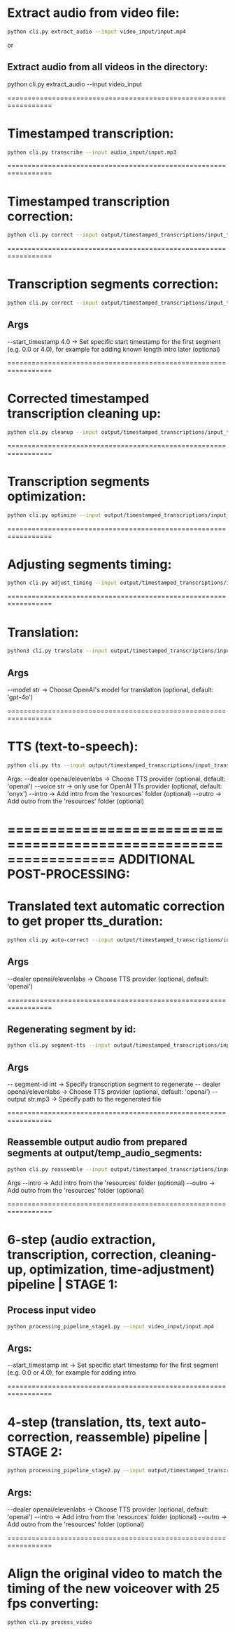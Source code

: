 # Extract audio from video file:

```bash
python cli.py extract_audio --input video_input/input.mp4
```

or
## Extract audio from all videos in the directory:

python cli.py extract_audio --input video_input

=================================================================

# Timestamped transcription:

```bash
python cli.py transcribe --input audio_input/input.mp3
```

=================================================================

# Timestamped transcription correction:

```bash
python cli.py correct --input output/timestamped_transcriptions/input_transcribed.json
```

=================================================================

# Transcription segments correction:

```bash
python cli.py correct --input output/timestamped_transcriptions/input_transcribed.json --start_timestamp 4.0
```

## Args 
--start_timestamp 4.0 -> Set specific start timestamp for the first segment (e.g. 0.0 or 4.0), for example for adding
known length intro later (optional)

=================================================================

# Corrected timestamped transcription cleaning up:

```bash
python cli.py cleanup --input output/timestamped_transcriptions/input_transcribed_corrected.json
```

=================================================================

# Transcription segments optimization:

```bash
python cli.py optimize --input output/timestamped_transcriptions/input_transcribed_corrected_cleaned.json
```

=================================================================

# Adjusting segments timing:

```bash
python cli.py adjust_timing --input output/timestamped_transcriptions/input_transcribed_corrected_cleaned_optimized.json
```

=================================================================

# Translation:

```bash
python3 cli.py translate --input output/timestamped_transcriptions/input_transcribed_corrected_cleaned_optimized_adjusted.json
```

## Args 
--model str -> Choose OpenAI's model for translation (optional, default: 'gpt-4o')

=================================================================

# TTS (text-to-speech):

```bash
python cli.py tts --input output/timestamped_transcriptions/input_transcribed_corrected_cleaned_optimized_adjusted_translated.json
```

Args:
--dealer openai/elevenlabs -> Choose TTS provider (optional, default: 'openai')
--voice str -> only use for OpenAI TTs provider (optional, default: 'onyx')
--intro -> Add intro from the 'resources' folder (optional)
--outro -> Add outro from the 'resources' folder (optional)

=================================================================
ADDITIONAL POST-PROCESSING:
=================================================================

# Translated text automatic correction to get proper tts_duration:

```bash
python cli.py auto-correct --input output/timestamped_transcriptions/input_transcribed_corrected_cleaned_optimized_adjusted_translated.json
```

## Args 
--dealer openai/elevenlabs -> Choose TTS provider (optional, default: 'openai')

=================================================================

## Regenerating segment by id:

```bash
python cli.py segment-tts --input output/timestamped_transcriptions/input_transcribed_corrected_cleaned_optimized_adjusted_translated.json
```

## Args
-- segment-id int -> Specify transcription segment to regenerate
-- dealer openai/elevenlabs -> Choose TTS provider (optional, default: 'openai')
-- output str.mp3 -> Specify path to the regenerated file

=================================================================

## Reassemble output audio from prepared segments at output/temp_audio_segments:

```bash
python cli.py reassemble --input output/timestamped_transcriptions/input_transcribed_corrected_cleaned_optimized_adjusted_translated.json
```

Args
--intro -> Add intro from the 'resources' folder (optional)
--outro -> Add outro from the 'resources' folder (optional)

=================================================================

# 6-step (audio extraction, transcription, correction, cleaning-up, optimization, time-adjustment) pipeline | STAGE 1:
## Process input video

```bash
python processing_pipeline_stage1.py --input video_input/input.mp4
```

## Args: 
--start_timestamp int -> Set specific start timestamp for the first segment (e.g. 0.0 or 4.0), for example for adding intro

=================================================================

# 4-step (translation, tts, text auto-correction, reassemble) pipeline | STAGE 2: 

```bash
python processing_pipeline_stage2.py --input output/timestamped_transcriptions/input_transcribed_corrected_cleaned_optimized_adjusted.json
```

## Args:
--dealer openai/elevenlabs -> Choose TTS provider (optional, default: 'openai')
--intro -> Add intro from the 'resources' folder (optional)
--outro -> Add outro from the 'resources' folder (optional)

=================================================================

# Align the original video to match the timing of the new voiceover with 25 fps converting:

```bash
python cli.py process_video
```
